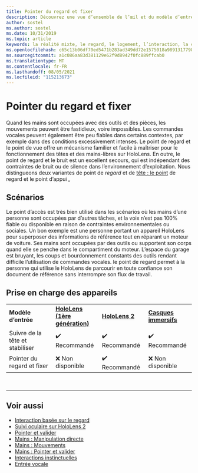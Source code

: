 ```yaml
---
title: Pointer du regard et fixer
description: Découvrez une vue d’ensemble de l’œil et du modèle d’entrée de point d’entrée pour les applications de réalité mixte.
author: sostel
ms.author: sostel
ms.date: 10/31/2019
ms.topic: article
keywords: la réalité mixte, le regard, le logement, l’interaction, la conception, le suivi des yeux, le suivi des têtes, le casque de réalité mixte, le casque windows mixed reality, le casque de réalité virtuelle, le HoloLens, MRTK, la réalité mixte Shared Computer Toolkit
ms.openlocfilehash: c65c13b06df70ed5471b283ad349dd72e1575018a98913177983d7a13571d666
ms.sourcegitcommit: a1c086aa83d381129e62f9d8942f0fc889ffcab0
ms.translationtype: MT
ms.contentlocale: fr-FR
ms.lasthandoff: 08/05/2021
ms.locfileid: "115213673"
---
```

# <a name="gaze-and-dwell"></a>Pointer du regard et fixer

Quand les mains sont occupées avec des outils et des pièces, les mouvements peuvent être fastidieux, voire impossibles.
Les commandes vocales peuvent également être peu fiables dans certains contextes, par exemple dans des conditions excessivement intenses.
Le point de regard et le point de vue offre un mécanisme familier et facile à maîtriser pour le fonctionnement des têtes et des mains-libres sur HoloLens.
En outre, le point de regard et le bruit est un excellent secours, qui est indépendant des contraintes de bruit ou de silence dans l’environnement d’exploitation.
Nous distingueons deux variantes de point de _regard_ et de [tête : le point](gaze-and-dwell-head.md) de regard et le point d’appui [.](gaze-and-dwell-eyes.md)

## <a name="scenarios"></a>Scénarios

Le point d’accès est très bien utilisé dans les scénarios où les mains d’une personne sont occupées par d’autres tâches, et la voix n’est pas 100% fiable ou disponible en raison de contraintes environnementales ou sociales.
Un bon exemple est une personne portant un appareil HoloLens pour superposer des informations de référence tout en réparant un moteur de voiture.
Ses mains sont occupées par des outils ou supportent son corps quand elle se penche dans le compartiment du moteur.
L’espace du garage est bruyant, les coups et bourdonnement constants des outils rendant difficile l’utilisation de commandes vocales.
le point de regard permet à la personne qui utilise le HoloLens de parcourir en toute confiance son document de référence sans interrompre son flux de travail.

## <a name="device-support"></a>Prise en charge des appareils

<table>
    <colgroup>
    <col width="25%" />
    <col width="25%" />
    <col width="25%" />
    <col width="25%" />
    </colgroup>
    <tr>
        <td><strong>Modèle d’entrée</strong></td>
        <td><a href="/hololens/hololens1-hardware"><strong>HoloLens (1ère génération)</strong></a></td>
        <td><a href="https://docs.microsoft.com/hololens/hololens2-hardware"><strong>HoloLens 2</strong></td>
        <td><a href="../discover/immersive-headset-hardware-details.md"><strong>Casques immersifs</strong></a></td>
    </tr>
     <tr>
        <td>Suivre de la tête et stabiliser</td>
        <td>✔️ Recommandé</td>
        <td>✔️ Recommandé</td>
        <td>✔️ Recommandé</td>
    </tr>
     <tr>
        <td>Pointer du regard et fixer</td>
        <td>❌ Non disponible</td>
        <td>✔️ Recommandé</td>
        <td>❌ Non disponible</td>
    </tr>
</table>


<br>

---

 ## <a name="see-also"></a>Voir aussi

* [Interaction basée sur le regard](eye-gaze-interaction.md)
* [Suivi oculaire sur HoloLens 2](eye-tracking.md)
* [Pointer et valider](gaze-and-commit.md)
* [Mains : Manipulation directe](direct-manipulation.md)
* [Mains : Mouvements](gaze-and-commit.md#composite-gestures)
* [Mains : Pointer et valider](point-and-commit.md)
* [Interactions instinctuelles](interaction-fundamentals.md)
* [Entrée vocale](voice-input.md)